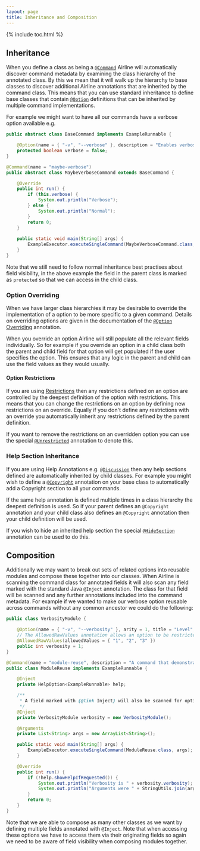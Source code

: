 ```yaml
---
layout: page
title: Inheritance and Composition
---
```


{% include toc.html %}

## Inheritance

When you define a class as being a [`@Command`](../annotations/command.html) Airline will automatically discover command metadata by examining the class hierarchy of the annotated class.  By this we mean that it will walk up the hierarchy to base classes to discover additional Airline annotations that are inherited by the command class.  This means that you can use standard inheritance to define base classes that contain [`@Option`](../annotations/option.html) definitions that can be inherited by multiple command implementations.

For example we might want to have all our commands have a verbose option available e.g.

```java
public abstract class BaseCommand implements ExampleRunnable {

    @Option(name = { "-v", "--verbose" }, description = "Enables verbose mode")
    protected boolean verbose = false;
}

@Command(name = "maybe-verbose")
public abstract class MaybeVerboseCommand extends BaseCommand {

    @Override
    public int run() {
        if (this.verbose) {
            System.out.println("Verbose");
        } else {
            System.out.println("Normal");
        }
        return 0;
    }
    
    public static void main(String[] args) {
        ExampleExecutor.executeSingleCommand(MaybeVerboseCommand.class, args);
    }
}
```

Note that we still need to follow normal inheritance best practises about field visibility, in the above example the field in the parent class is marked as `protected` so that we can access in the child class.

### Option Overriding

When we have larger class hierarchies it may be desirable to override the implementation of a option to be more specific to a given command.  Details on overriding options are given in the documentation of the [`@Option` Overriding](../annotations/option.html#overrides-and-sealed) annotation.

When you override an option Airline will still populate all the relevant fields individually.  So for example if you override an option in a child class both the parent and child field for that option will get populated if the user specifies the option.  This ensures that any logic in the parent and child can use the field values as they would usually.

#### Option Restrictions

If you are using [Restrictions](../restrictions/) then any restrictions defined on an option are controlled by the deepest definition of the option with restrictions.  This means that you can change the restrictions on an option by defining new restrictions on an override.  Equally if you don't define any restrictions with an override you automatically inherit any restrictions defined by the parent definition.

If you want to remove the restrictions on an overridden option you can use the special [`@Unrestricted`](../annotations/unrestricted.html) annotation to denote this.

### Help Section Inheritance

If you are using Help Annotations e.g. [`@Discussion`](../annotations/discussion.html) then any help sections defined are automatically inherited by child classes.  For example you might wish to define a [`@Copyright`](../annotations/copyright.html) annotation on your base class to automatically add a Copyright section to all your commands.

If the same help annotation is defined multiple times in a class hierarchy the deepest definition is used.  So if your parent defines an `@Copyright` annotation and your child class also defines an `@Copyright` annotation then your child definition will be used.

If you wish to hide an inherited help section the special [`@HideSection`](../annotations/hide-section.html) annotation can be used to do this.

## Composition

Additionally we may want to break out sets of related options into reusable modules and compose these together into our classes.  When Airline is scanning the command class for annotated fields it will also scan any field marked with the standard Java `@Inject` annotation.  The class for that field will be scanned and any further annotations included into the command metadata.  For example if we wanted to make our verbose option reusable across commands without any common ancestor we could do the following:

```java
public class VerbosityModule {

    @Option(name = { "-v", "--verbosity" }, arity = 1, title = "Level", description = "Sets the desired verbosity")
    // The AllowedRawValues annotation allows an option to be restricted to a given set of values
    @AllowedRawValues(allowedValues = { "1", "2", "3" })
    public int verbosity = 1;
}

@Command(name = "module-reuse", description = "A command that demonstrates re-use of modules and composition with locally defined options")
public class ModuleReuse implements ExampleRunnable {

    @Inject
    private HelpOption<ExampleRunnable> help;

    /**
     * A field marked with {@link Inject} will also be scanned for options
     */
    @Inject
    private VerbosityModule verbosity = new VerbosityModule();

    @Arguments
    private List<String> args = new ArrayList<String>();

    public static void main(String[] args) {
        ExampleExecutor.executeSingleCommand(ModuleReuse.class, args);
    }

    @Override
    public int run() {
        if (!help.showHelpIfRequested()) {
            System.out.println("Verbosity is " + verbosity.verbosity);
            System.out.println("Arguments were " + StringUtils.join(args, ", "));
        }
        return 0;
    }
}
```

Note that we are able to compose as many other classes as we want by defining multiple fields annotated with `@Inject`.  Note that when accessing these options we have to access them via their originating fields so again we need to be aware of field visibility when composing modules together.